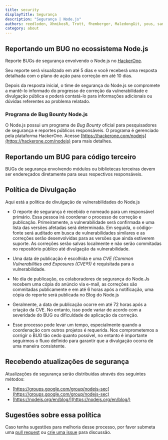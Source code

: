```yaml
---
title: security
displayTitle: Segurança
description: "Segurança | Node.js"
authors: reedloden, XhmikosR, Trott, fhemberger, MaledongGit, yous, sam-github, vdeturckheim, tniessen,richardlau, nschonni, mikeal, e-jigsaw, parthlaw, ItaloPussi
category: about
---
```


## Reportando um BUG no ecossistema Node.js

Reporte BUGs de segurança envolvendo o Node.js no [HackerOne](https://hackerone.com/nodejs).

Seu reporte será visualizado em até 5 dias e você receberá uma resposta detalhada com 
o plano de ação para correção em até 10 dias.

Depois da resposta inicial, o time de segurança do Node.js se compromete a mantê-lo
informado do progresso de correção da vulnerabilidade e divulgação pública e poderá
contatá-lo para informações adicionais ou dúvidas referentes ao problema relatado.

### Programa de Bug Bounty Node.js

O Node.js possui um programa de _Bug Bounty_ oficial para pesquisadores de segurança
e reportes públicos responsáveis. O programa é gerenciado pela plataforma HackerOne. Acesse [https://hackerone.com/nodejs](https://hackerone.com/nodejs) para mais detalhes.

## Reportando um BUG para código terceiro

BUGs de segurança envolvendo módulos ou bibliotecas terceiras devem ser endereçados diretamente 
para seus respectivos responsáveis.

## Política de Divulgação

Aqui está a política de divulgação de vulnerabilidades do Node.js

* O reporte de segurança é recebido e nomeado para um responsável primário. Essa pessoa
  irá coordenar o processo de correção e publicação. Primeiramente, a vulnerabilidade
  será confirmada e uma lista das versões afetadas será determinada. Em seguida, o 
  código-fonte será auditado em busca de vulnerabilidades similares e as correções
  serão desenvolvidas para as versões que ainda estiverem suporte. As correções
  serão salvas localmente e não serão commitadas no repositório público até divulgação da
  vulnerabilidade. 

* Uma data de publicação é escolhida e uma _CVE (Common
  Vulnerabilities and Exposures (CVE®))_ é requisitada para a vulnerabilidade.

* No dia de publicação, os colaboradores de segurança do Node.Js recebem uma cópia do 
  anúncio via e-mail, as correções são commitadas publicamente e em até 6 horas após 
  a notificação, uma cópia do reporte será publicada no Blog do Node.js 

* Geralmente, a data de publicação ocorre em até 72 horas após a criação da CVE.
  No entanto, isso pode variar de acordo com a severidade do BUG ou dificuldade de aplicação
  da correção.

* Esse processo pode levar um tempo, especialmente quando a coordenação com outros projetos é
  requerida. Nos comprometemos a corrigir o BUG tão cedo quanto possível, no entanto é importante 
  seguirmos o fluxo definido para garantir que a divulgação ocorra de uma maneira consistente.

## Recebendo atualizações de segurança

Atualizações de segurança serão distribuidas através dos seguintes métodos:

* [https://groups.google.com/group/nodejs-sec](https://groups.google.com/group/nodejs-sec)
* [https://nodejs.org/en/blog/](https://nodejs.org/en/blog/)

## Sugestões sobre essa política

Caso tenha sugestões para melhoria desse processo, por favor submeta uma [pull request](https://github.com/nodejs/nodejs.org) ou
[crie uma issue](https://github.com/nodejs/security-wg/issues/new) para discussão.

